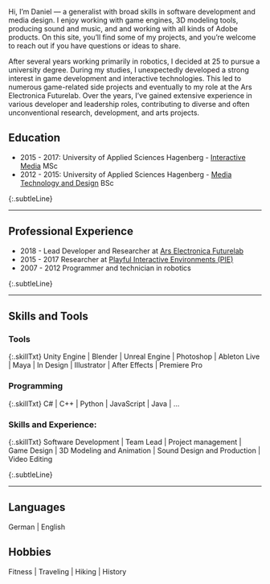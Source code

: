 
Hi, I’m Daniel — a generalist with broad skills in software development and media design. I enjoy working with game engines, 3D modeling tools, producing sound and music, and and working with all kinds of Adobe products. On this site, you’ll find some of my projects, and you’re welcome to reach out if you have questions or ideas to share.

After several years working primarily in robotics, I decided at 25 to pursue a university degree. During my studies, I unexpectedly developed a strong interest in game development and interactive technologies. This led to numerous game-related side projects and eventually to my role at the Ars Electronica Futurelab. Over the years, I’ve gained extensive experience in various developer and leadership roles, contributing to diverse and often unconventional research, development, and arts projects.

## Education
* 2015 - 2017: University of Applied Sciences Hagenberg - [Interactive Media](https://www.fh-ooe.at/en/hagenberg-campus/studiengaenge/master/interactive-media/) MSc
* 2012 - 2015: University of Applied Sciences Hagenberg - [Media Technology and Design](https://www.fh-ooe.at/en/hagenberg-campus/studiengaenge/bachelor/media-technology-and-design/) BSc


{:.subtleLine}
___
## Professional Experience
* 2018 -      Lead Developer and Researcher at [Ars Electronica Futurelab](https://ars.electronica.art/futurelab/de/rammer-daniel/)
* 2015 - 2017 Researcher at [Playful Interactive Environments (PIE)](https://pie.fh-hagenberg.at/)
* 2007 - 2012 Programmer and technician in robotics


{:.subtleLine}
___
## Skills and Tools ##

### Tools
{:.skillTxt}
Unity Engine \| Blender \| Unreal Engine \| Photoshop \| Ableton Live \| Maya  \| In Design \| Illustrator \| After Effects \| Premiere Pro

### Programming
{:.skillTxt}
C# \| C++ \| Python \| JavaScript \| Java \| ...

### Skills and Experience:
{:.skillTxt}
Software Development \| Team Lead \| Project management \| Game Design \| 3D Modeling and Animation \| Sound Design and Production \| Video Editing 

{:.subtleLine}
___ 
## Languages
German | English

## Hobbies
Fitness | Traveling | Hiking | History